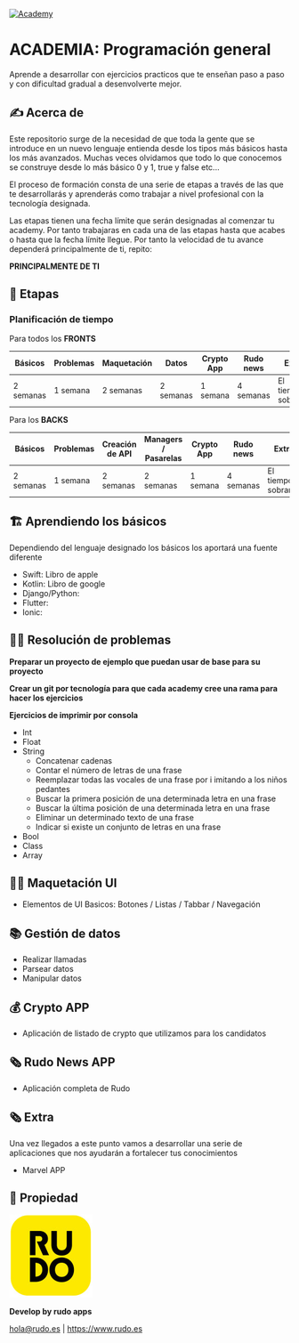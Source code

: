 [![Academy](https://img.shields.io/badge/Languages-all-orange?style=flat-square)](https://img.shields.io/badge/Languages-all-orange?style=flat-square)

# ACADEMIA: Programación general
Aprende a desarrollar con ejercicios practicos que te enseñan paso a paso y con dificultad gradual a desenvolverte mejor. 

## ✍️ Acerca de
Este repositorio surge de la necesidad de que toda la gente que se introduce en un nuevo lenguaje entienda desde los tipos más básicos hasta los más avanzados. Muchas veces olvidamos que todo lo que conocemos se construye desde lo más básico 0 y 1, true y false etc...

El proceso de formación consta de una serie de etapas a través de las que te desarrollarás y aprenderás como trabajar a nivel profesional con la tecnología designada.

Las etapas tienen una fecha límite que serán designadas al comenzar tu academy. Por tanto trabajaras en cada una de las etapas hasta que acabes o hasta que la fecha límite llegue. Por tanto la velocidad de tu avance dependerá principalmente de ti, repito:

 **PRINCIPALMENTE DE TI**


## 📝 Etapas

### Planificación de tiempo

Para todos los **FRONTS**

| Básicos| Problemas | Maquetación | Datos | Crypto App | Rudo news | Extra |
| ----- | ---- | ---- | ---- | ---- | ---- | ---- | 
| 2 semanas  | 1 semana | 2 semanas | 2 semanas | 1 semana | 4 semanas | El tiempo sobrante |

Para los **BACKS**

| Básicos| Problemas | Creación de API | Managers / Pasarelas | Crypto App | Rudo news | Extra |
| ----- | ---- | ---- | ---- | ---- | ---- | ---- | 
| 2 semanas  | 1 semana | 2 semanas | 2 semanas | 1 semana | 4 semanas | El tiempo sobrante |

## 🏗 Aprendiendo los básicos

Dependiendo del lenguaje designado los básicos los aportará una fuente diferente

- Swift: Libro de apple
- Kotlin: Libro de google
- Django/Python: 
- Flutter:  
- Ionic: 

## 🕵️‍♀️ Resolución de problemas

**Preparar un proyecto de ejemplo que puedan usar de base para su proyecto**

**Crear un git por tecnología para que cada academy cree una rama para hacer los ejercicios**

**Ejercicios de imprimir por consola**

- Int
- Float
- String
  - Concatenar cadenas
  - Contar el número de letras de una frase
  - Reemplazar todas las vocales de una frase por i imitando a los niños pedantes
  - Buscar la primera posición de una determinada letra en una frase
  - Buscar la última posición de una determinada letra en una frase
  - Eliminar un determinado texto de una frase
  - Indicar si existe un conjunto de letras en una frase
- Bool
- Class
- Array

## 🧑‍🎨 Maquetación UI 

- Elementos de UI Basicos: Botones / Listas / Tabbar / Navegación

## 📚 Gestión de datos

- Realizar llamadas 
- Parsear datos
- Manipular datos

## 💰 Crypto APP

- Aplicación de listado de crypto que utilizamos para los candidatos

## 🗞 Rudo News APP

- Aplicación completa de Rudo

## 🗞 Extra

Una vez llegados a este punto vamos a desarrollar una serie de aplicaciones que nos ayudarán a fortalecer tus conocimientos

- Marvel APP

## 🔖 Propiedad

![Rudo](README/rudo.jpeg)

**Develop by rudo apps**

hola@rudo.es | https://www.rudo.es